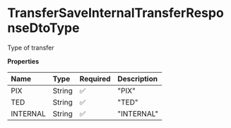 # TransferSaveInternalTransferResponseDtoType

Type of transfer

**Properties**

| Name     | Type   | Required | Description |
| :------- | :----- | :------- | :---------- |
| PIX      | String | ✅       | "PIX"       |
| TED      | String | ✅       | "TED"       |
| INTERNAL | String | ✅       | "INTERNAL"  |

<!-- This file was generated by liblab | https://liblab.com/ -->
